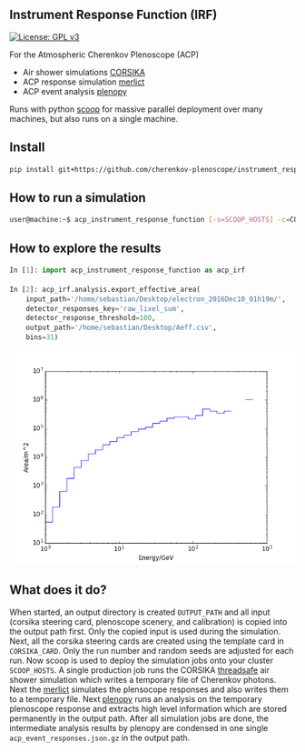 Instrument Response Function (IRF)
----------------------------------

[![License: GPL v3](https://img.shields.io/badge/License-GPL%20v3-blue.svg)](https://www.gnu.org/licenses/gpl-3.0)

For the Atmospheric Cherenkov Plenoscope (ACP)

- Air shower simulations [CORSIKA](https://github.com/cherenkov-plenoscope/corsika_install)
- ACP response simulation [merlict](https://github.com/cherenkov-plenoscope/merlict_development_kit)
- ACP event analysis [plenopy](https://github.com/cherenkov-plenoscope/plenopy)

Runs with python [scoop](https://github.com/soravux/scoop) for massive parallel deployment over many machines, but also runs on a single machine.

## Install
```bash
pip install git+https://github.com/cherenkov-plenoscope/instrument_response_function
```

## How to run a simulation
```bash
user@machine:~$ acp_instrument_response_function [-s=SCOOP_HOSTS] -c=CORSIKA_CARD -o=OUTPUT -n=NUMBER_RUNS -a=ACP_DETECTOR -p=MCT_CONFIG -m=MCT_PROPAGATOR
```

## How to explore the results
```python
In [1]: import acp_instrument_response_function as acp_irf

In [2]: acp_irf.analysis.export_effective_area(
	input_path='/home/sebastian/Desktop/electron_2016Dec10_01h19m/', 
	detector_responses_key='raw_lixel_sum', 
	detector_response_threshold=100, 
	output_path='/home/sebastian/Desktop/Aeff.csv', 
	bins=31)
```

![img](example/example_effective_area_50mACP_electron_above_100pe.png)

## What does it do?
When started, an output directory is created ```OUTPUT_PATH``` and all input (corsika steering card, plenoscope scenery, and calibration) is copied into the output path first. Only the copied input is used during the simulation. Next, all the corsika steering cards are created using the template card in ```CORSIKA_CARD```. Only the run number and random seeds are adjusted for each run. Now scoop is used to deploy the simulation jobs onto your cluster ```SCOOP_HOSTS```. A single production job runs the CORSIKA [threadsafe](https://github.com/fact-project/merlict_development_kit) air shower simulation which writes a temporary file of Cherenkov photons. Next the [merlict](https://github.com/cherenkov-plenoscope/merlict_development_kit) simulates the plensocope responses and also writes them to a temporary file. Next [plenopy](https://github.com/cherenkov-plenoscope/plenopy) runs an analysis on the temporary plenoscope response and extracts high level information which are stored permanently in the output path. After all simulation jobs are done, the intermediate analysis results by plenopy are condensed in one single ```acp_event_responses.json.gz``` in the output path.
